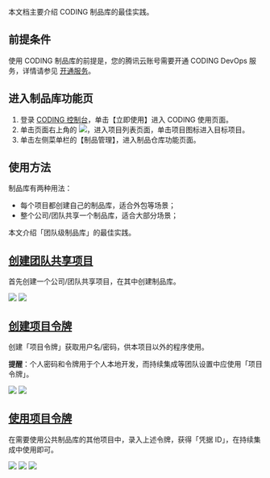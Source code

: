 本文档主要介绍 CODING 制品库的最佳实践。

## 前提条件
使用 CODING 制品库的前提是，您的腾讯云账号需要开通 CODING DevOps 服务，详情请参见 [开通服务](https://cloud.tencent.com/document/product/1116/37269)。

## 进入制品库功能页
1. 登录 [CODING 控制台](https://console.cloud.tencent.com/coding)，单击【立即使用】进入 CODING 使用页面。
2. 单击页面右上角的 <img src ="https://main.qcloudimg.com/raw/d94a8e60dd3a41d0af07d72ae0e9d70e.png" style ="margin:0">，进入项目列表页面，单击项目图标进入目标项目。
3. 单击左侧菜单栏的【制品管理】，进入制品仓库功能页面。

## 使用方法
制品库有两种用法：

-   每个项目都创建自己的制品库，适合外包等场景；
-   整个公司/团队共享一个制品库，适合大部分场景；

本文介绍「团队级制品库」的最佳实践。

## [创建团队共享项目](#create-project)

首先创建一个公司/团队共享项目，在其中创建制品库。

![](https://help-assets.codehub.cn/enterprise/20210421175022.png)
![](https://help-assets.codehub.cn/enterprise/20210421174719.png)

## [创建项目令牌](#project-token)

创建「项目令牌」获取用户名/密码，供本项目以外的程序使用。

**提醒**：个人密码和令牌用于个人本地开发，而持续集成等团队设置中应使用「项目令牌」。

![](https://help-assets.codehub.cn/enterprise/20210421175230.png)
![](https://help-assets.codehub.cn/enterprise/20210421175113.png)

## [使用项目令牌](#use-project-token)

在需要使用公共制品库的其他项目中，录入上述令牌，获得「凭据 ID」，在持续集成中使用即可。

![](https://help-assets.codehub.cn/enterprise/20210421174247.png)
![](https://help-assets.codehub.cn/enterprise/20210421174515.png)
![](https://help-assets.codehub.cn/enterprise/20210421175411.png)